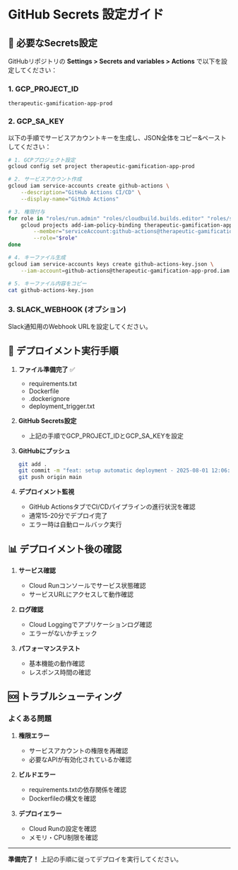 # GitHub Secrets 設定ガイド

## 🔧 必要なSecrets設定

GitHubリポジトリの **Settings > Secrets and variables > Actions** で以下を設定してください：

### 1. GCP_PROJECT_ID
```
therapeutic-gamification-app-prod
```

### 2. GCP_SA_KEY
以下の手順でサービスアカウントキーを生成し、JSON全体をコピー&ペーストしてください：

```bash
# 1. GCPプロジェクト設定
gcloud config set project therapeutic-gamification-app-prod

# 2. サービスアカウント作成
gcloud iam service-accounts create github-actions \
    --description="GitHub Actions CI/CD" \
    --display-name="GitHub Actions"

# 3. 権限付与
for role in "roles/run.admin" "roles/cloudbuild.builds.editor" "roles/storage.admin" "roles/iam.serviceAccountUser" "roles/datastore.owner" "roles/secretmanager.admin" "roles/logging.viewer"; do
    gcloud projects add-iam-policy-binding therapeutic-gamification-app-prod \
        --member="serviceAccount:github-actions@therapeutic-gamification-app-prod.iam.gserviceaccount.com" \
        --role="$role"
done

# 4. キーファイル生成
gcloud iam service-accounts keys create github-actions-key.json \
    --iam-account=github-actions@therapeutic-gamification-app-prod.iam.gserviceaccount.com

# 5. キーファイル内容をコピー
cat github-actions-key.json
```

### 3. SLACK_WEBHOOK (オプション)
Slack通知用のWebhook URLを設定してください。

## 🚀 デプロイメント実行手順

1. **ファイル準備完了** ✅
   - requirements.txt
   - Dockerfile
   - .dockerignore
   - deployment_trigger.txt

2. **GitHub Secrets設定**
   - 上記の手順でGCP_PROJECT_IDとGCP_SA_KEYを設定

3. **GitHubにプッシュ**
   ```bash
   git add .
   git commit -m "feat: setup automatic deployment - 2025-08-01 12:06:16"
   git push origin main
   ```

4. **デプロイメント監視**
   - GitHub ActionsタブでCI/CDパイプラインの進行状況を確認
   - 通常15-20分でデプロイ完了
   - エラー時は自動ロールバック実行

## 📊 デプロイメント後の確認

1. **サービス確認**
   - Cloud Runコンソールでサービス状態確認
   - サービスURLにアクセスして動作確認

2. **ログ確認**
   - Cloud Loggingでアプリケーションログ確認
   - エラーがないかチェック

3. **パフォーマンステスト**
   - 基本機能の動作確認
   - レスポンス時間の確認

## 🆘 トラブルシューティング

### よくある問題

1. **権限エラー**
   - サービスアカウントの権限を再確認
   - 必要なAPIが有効化されているか確認

2. **ビルドエラー**
   - requirements.txtの依存関係を確認
   - Dockerfileの構文を確認

3. **デプロイエラー**
   - Cloud Runの設定を確認
   - メモリ・CPU制限を確認

---

**準備完了！** 上記の手順に従ってデプロイを実行してください。
